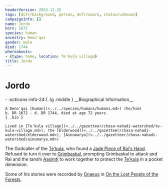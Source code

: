 ```yaml
---
headerVersion: 2023.11.25
tags: [dufr/background, person, dufr/aware, status/unknown]
campaignInfo: []
name: Jordo
born: 1672
species: human
ancestry: Deno'qai
gender: male
died: 1744
whereabouts:
- {type: home, location: Te'kula village}
title: Jordo
---
```

# Jordo
<div class="grid cards ext-narrow-margin ext-one-column" markdown>
- :octicons-info-24:{ .lg .middle } __Biographical Information__

    A Deno'qai [human](<../../species/humans/humans.md>) (he/him)  
    b. DR 1672 - d. DR 1744, died at age 72 years  
    { .bio }

    Lived in [Te'kula village](<../../gazetteer/chasa-nahadi-watershed/te-kula-village.md>), the [Elderwood](<../../gazetteer/chasa-nahadi-watershed/elderwood.md>), [Ainumarya](<../../gazetteer/chasa-nahadi-watershed/ainumarya.md>)
</div>


The Godcaller of the [Te'kula](<../../groups/deno-qai/te-kula.md>), who found a [Jade Piece of Rai's Hand](<../../campaigns/dunmari-frontier/treasure/gifts-and-heirlooms/jade-piece-of-rai-s-hand.md>). Refused to turn it over to [Grimbaskal](<../other-nonhumans/mezzar.md>), prompting Grimbaskal to attack and Rai and the tanshi [Aasimti](<../../cosmology/gods/tanshi/aasimti.md>) to work together to protect the [Te'kula](<../../groups/deno-qai/te-kula.md>) in a pocket dimension. 

Some of his stories were recorded by [Gnaeus](<../chardonians/gnaeus.md>) in [On the Lost People of the Forests](<../../things/books/on-the-lost-people-of-the-forests.md>). 